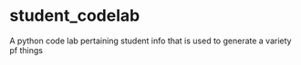 # student_codelab
A python code lab pertaining student info that is used to generate a variety pf things
